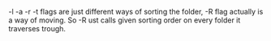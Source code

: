 -l -a -r -t flags are just different ways of sorting the folder, -R flag actually is a way of moving. So -R ust calls given sorting order on every folder it traverses trough.
